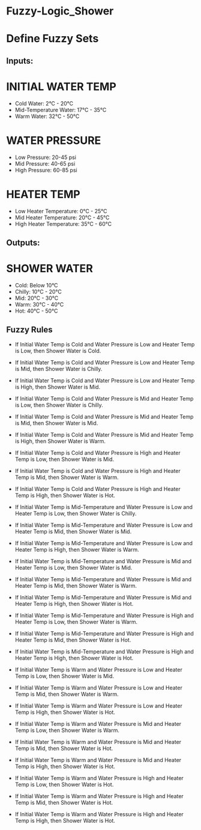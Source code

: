 # Fuzzy-Logic_Shower

# Define Fuzzy Sets

## Inputs:

# INITIAL WATER TEMP 
-  Cold Water: 2°C - 20°C
- Mid-Temperature Water: 17°C - 35°C
- Warm Water: 32°C - 50°C


# WATER PRESSURE
- Low Pressure: 20-45 psi
- Mid Pressure: 40-65 psi
- High Pressure: 60-85 psi


# HEATER TEMP
- Low Heater Temperature: 0°C - 25°C
- Mid Heater Temperature: 20°C - 45°C
- High Heater Temperature: 35°C - 60°C

## Outputs:

# SHOWER WATER
- Cold: Below 10°C
- Chilly: 10°C - 20°C
- Mid: 20°C - 30°C
- Warm: 30°C - 40°C
- Hot: 40°C - 50°C

## Fuzzy Rules

- If Initial Water Temp is Cold and Water Pressure is Low and Heater Temp is Low, then Shower Water is Cold.

- If Initial Water Temp is Cold and Water Pressure is Low and Heater Temp is Mid, then Shower Water is Chilly.

- If Initial Water Temp is Cold and Water Pressure is Low and Heater Temp is High, then Shower Water is Mid.

- If Initial Water Temp is Cold and Water Pressure is Mid and Heater Temp is Low, then Shower Water is Chilly.

- If Initial Water Temp is Cold and Water Pressure is Mid and Heater Temp is Mid, then Shower Water is Mid.

- If Initial Water Temp is Cold and Water Pressure is Mid and Heater Temp is High, then Shower Water is Warm.

- If Initial Water Temp is Cold and Water Pressure is High and Heater Temp is Low, then Shower Water is Mid.

- If Initial Water Temp is Cold and Water Pressure is High and Heater Temp is Mid, then Shower Water is Warm.

- If Initial Water Temp is Cold and Water Pressure is High and Heater Temp is High, then Shower Water is Hot.

- If Initial Water Temp is Mid-Temperature and Water Pressure is Low and Heater Temp is Low, then Shower Water is Chilly.

- If Initial Water Temp is Mid-Temperature and Water Pressure is Low and Heater Temp is Mid, then Shower Water is Mid.

- If Initial Water Temp is Mid-Temperature and Water Pressure is Low and Heater Temp is High, then Shower Water is Warm.

- If Initial Water Temp is Mid-Temperature and Water Pressure is Mid and Heater Temp is Low, then Shower Water is Mid.

- If Initial Water Temp is Mid-Temperature and Water Pressure is Mid and Heater Temp is Mid, then Shower Water is Warm.

- If Initial Water Temp is Mid-Temperature and Water Pressure is Mid and Heater Temp is High, then Shower Water is Hot.

- If Initial Water Temp is Mid-Temperature and Water Pressure is High and Heater Temp is Low, then Shower Water is Warm.

- If Initial Water Temp is Mid-Temperature and Water Pressure is High and Heater Temp is Mid, then Shower Water is Hot.

- If Initial Water Temp is Mid-Temperature and Water Pressure is High and Heater Temp is High, then Shower Water is Hot.

- If Initial Water Temp is Warm and Water Pressure is Low and Heater Temp is Low, then Shower Water is Mid.

- If Initial Water Temp is Warm and Water Pressure is Low and Heater Temp is Mid, then Shower Water is Warm.

- If Initial Water Temp is Warm and Water Pressure is Low and Heater Temp is High, then Shower Water is Hot.

- If Initial Water Temp is Warm and Water Pressure is Mid and Heater Temp is Low, then Shower Water is Warm.

- If Initial Water Temp is Warm and Water Pressure is Mid and Heater Temp is Mid, then Shower Water is Hot.

- If Initial Water Temp is Warm and Water Pressure is Mid and Heater Temp is High, then Shower Water is Hot.

- If Initial Water Temp is Warm and Water Pressure is High and Heater Temp is Low, then Shower Water is Hot.

- If Initial Water Temp is Warm and Water Pressure is High and Heater Temp is Mid, then Shower Water is Hot.

- If Initial Water Temp is Warm and Water Pressure is High and Heater Temp is High, then Shower Water is Hot.